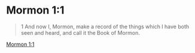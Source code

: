 # Mormon 1:1

> 1 And now I, Mormon, make a record of the things which I have both seen and heard, and call it the Book of Mormon.

[Mormon 1:1](https://www.churchofjesuschrist.org/study/scriptures/bofm/morm/1?lang=eng&id=p1#p1)


